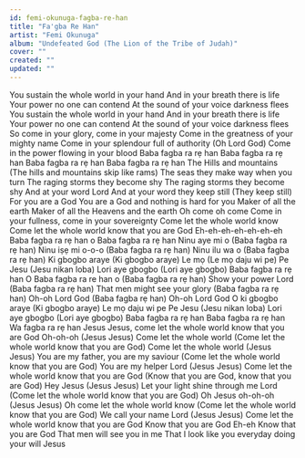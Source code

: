 ```yaml
---
id: femi-okunuga-fagba-re-han
title: "Fa'gba Re Han"
artist: "Femi Okunuga"
album: "Undefeated God (The Lion of the Tribe of Judah)"
cover: ""
created: ""
updated: ""
---
```


You sustain the whole world in your hand
And in your breath there is life
Your power no one can contend
At the sound of your voice darkness flees
You sustain the whole world in your hand
And in your breath there is life
Your power no one can contend
At the sound of your voice darkness flees
So come in your glory, come in your majesty
Come in the greatness of your mighty name
Come in your splendour full of authority (Oh Lord God)
Come in the power flowing in your blood
Baba fagba ra rẹ han
Baba fagba ra rẹ han
Baba fagba ra rẹ han
Baba fagba ra rẹ han
The Hills and mountains (The hills and mountains skip like rams)
The seas they make way when you turn
The raging storms they become shy
The raging storms they become shy
And at your word Lord
And at your word they keep still (They keep still)
For you are a God
You are a God and nothing is hard for you
Maker of all the earth
Maker of all the Heavens and the earth
Oh come oh come
Come in your fullness, come in your sovereignty
Come let the whole world know
Come let the whole world know that you are God
Eh-eh-eh-eh-eh-eh-eh Baba fagba ra rẹ han o
Baba fagba ra rẹ han
Ninu aye mi o (Baba fagba ra rẹ han)
Ninu iṣẹ mi o-o-o (Baba fagba ra rẹ han)
Ninu ilu wa o (Baba fagba ra rẹ han)
Ki gbogbo araye (Ki gbogbo araye)
Le mọ (Le mọ daju wi pe)
Pe Jesu (Jesu nikan loba)
Lori aye gbogbo (Lori aye gbogbo)
Baba fagba ra rẹ han
O Baba fagba ra re han o (Baba fagba ra rẹ han)
Show your power Lord (Baba fagba ra rẹ han)
That men might see your glory (Baba fagba ra rẹ han)
Oh-oh Lord God (Baba fagba rẹ han)
Oh-oh Lord God
O ki gbogbo araye (Ki gbogbo araye)
Le mọ daju wi pe
Pe Jesu (Jesu nikan loba)
Lori aye gbogbo (Lori aye gbogbo)
Baba fagba ra rẹ han
Baba fagba ra rẹ han
Wa fagba ra rẹ han
Jesus Jesus, come let the whole world know that you are God
Oh-oh-oh (Jesus Jesus)
Come let the whole world (Come let the whole world know that you are God)
Come let the whole world (Jesus Jesus)
You are my father, you are my saviour (Come let the whole world know that you are God)
You are my helper Lord (Jesus Jesus)
Come let the whole world know that you are God (Know that you are God, know that you are God)
Hey Jesus (Jesus Jesus)
Let your light shine through me Lord (Come let the whole world know that you are God)
Oh Jesus oh-oh-oh (Jesus Jesus)
Oh come let the whole world know (Come let the whole world know that you are God)
We call your name Lord (Jesus Jesus)
Come let the whole world know that you are God
Know that you are God
Eh-eh Know that you are God
That men will see you in me
That I look like you everyday doing your will
Jesus